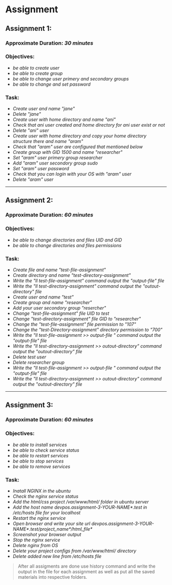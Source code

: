 # Assignment

## Assignment 1:

### Approximate Duration: _30 minutes_

### Objectives:

- _be able to create user_
- _be able to create group_
- _be able to change user primery and secondary groups_
- _be able to change and set password_

### Task:

- _Create user and name "jane"_
- _Delete "jane"_
- _Create user with home directory and name "ani"_
- _Check that ani user created and home directory for ani user exist or not_
- _Delete "ani" user_
- _Create user with home directory and copy your home directory structure there and name "aram"_
- _Check that "aram" user are configured that mentioned below_
- _Create group with GID 1500 and name "researcher"_
- _Set "aram" user primery group researcher_
- _Add "aram" user secondory group sudo_
- _Set "aram" user password_
- _Check that you can login with your OS with "aram" user_
- _Delete "aram" user_

---

## Assignment 2:

### Approximate Duration: _60 minutes_

### Objectives:

- _be able to change directories and files UID and GID_
- _be able to change directories and files permissions_

### Task:

- _Create file and name "test-file-assignment"_
- _Create directory and name "test-directory-assignment"_
- _Write the "ll test-file-assignment" command output the "output-file" file_
- _Write the "ll test-directory-assignment" command output the "outout-directory" file_
- _Create user and name "test"_
- _Create group and name "researcher"_
- _Add your user secondory group "resercher"_
- _Change "test-file-assignment" file UID to test_
- _Change "test-directory-assignment" file GID to "researcher"_
- _Change the "test-file-assignment" file permission to "107"_
- _Change the "test-Directory-assignment" directory permission to "700"_
- _Write the "ll test-file-assignment >> output-file " command output the "output-file" file_
- _Write the "ll test-directory-assignment >> outout-directory" command output the "outout-directory" file_
- _Delete test user_
- _Delete researcher group_
- _Write the "ll test-file-assignment >> output-file " command output the "output-file" file_
- _Write the "ll test-directory-assignment >> outout-directory" command output the "outout-directory" file_

---

## Assignment 3:

### Approximate Duration: _60 minutes_

### Objectives:

- _be able to install services_
- _be able to check service status_
- _be able to restart services_
- _be able to stop services_
- _be able to remove services_

### Task:

- _Inatall NGINX in the ubuntu_
- _Check the nginx service status_
- _Add the html/css project /var/www/html/ folder in ubuntu server_
- _Add the host name devpos.assignment-3-YOUR-NAME\*.test in /etc/hosts file for your localhost_
- _Restart the nginx service_
- _Open browser and write your site url devpos.assignment-3-YOUR-NAME*.test/project_name*/html_file\*_
- _Screenshot your browser output_
- _Stop the nginx service_
- _Delete nginx from OS_
- _Delete your project configs from /var/www/html/ directory_
- _Delete added new line from /etc/hosts file_

> After all assigments are done use history command and write the output in the file for each assignment as well as put all the saved materials into respective folders.
